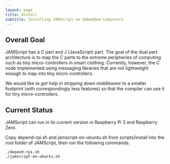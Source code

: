 ```yaml
---
layout: page
title: Install
subtitle: Installing JAMScript on Embedded Computers
---
```


## Overall Goal

JAMScript has a C part and J (JavaScript) part. The goal of the dual part architecture is to
map the C parts to the extreme peripheries of computing such as tiny micro-controllers
in smart clothing. Currently, however, the C node implemented using messaging libraries that
are not lightweight enough to map into tiny micro-controllers.

We would like to *get help in stripping down middleware* to a smaller footprint
(with correspondingly less features) so that
the compiler can use it for tiny micro-controllers.

## Current Status

JAMScript can run in its current version in Raspberry Pi 3 and Raspberry Zero.

Copy depend-rpi.sh and jamscript-on-ubuntu.sh from scripts/install into the
root folder of JAMScript, then run the following commands:  
```shell
./depend-rpi.sh
./jamscript-on-ubuntu.sh
```
